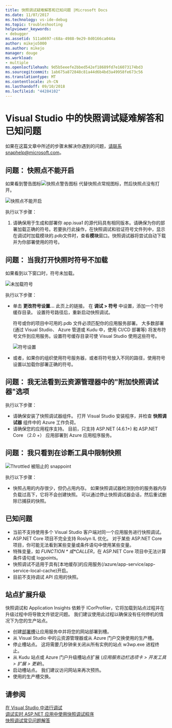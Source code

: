 ```yaml
---
title: 快照调试疑难解答和已知问题 |Microsoft Docs
ms.date: 11/07/2017
ms.technology: vs-ide-debug
ms.topic: troubleshooting
helpviewer_keywords:
- debugger
ms.assetid: 511a0697-c68a-4988-9e29-8d0166ca044a
author: mikejo5000
ms.author: mikejo
manager: douge
ms.workload:
- multiple
ms.openlocfilehash: 9d5b5eeefe2bbed542ef18689fd7e16073174bd3
ms.sourcegitcommit: 1ab675a872848c81a44d6b4bd3a49958fe673c56
ms.translationtype: MT
ms.contentlocale: zh-CN
ms.lasthandoff: 09/10/2018
ms.locfileid: "44284102"
---
```

# <a name="troubleshooting-and-known-issues-for-snapshot-debugging-in-visual-studio"></a>Visual Studio 中的快照调试疑难解答和已知问题

如果在这篇文章中所述的步骤未解决你遇到的问题，请联系snaphelp@microsoft.com。

## <a name="issue-snappoint-does-not-turn-on"></a>问题： 快照点不能开启

如果看到警告图标![快照点警告图标](../debugger/media/snapshot-troubleshooting-snappoint-warning-icon.png "快照点警告图标") 代替快照点常规图标，然后快照点没有打开。

![快照点不能开启](../debugger/media/snapshot-troubleshooting-dont-turn-on.png "快照点不能开启")

执行以下步骤：

1. 请确保用于生成和部署你 app.isua1 的源代码具有相同版本。请确保为你的部署加载正确的符号。若要执行此操作，在快照调试和验证符号文件列中，显示在调试时加载模块的.pdb文件时，查看**模块**窗口。快照调试器将尝试自动下载并为你部署使用的符号。

## <a name="issue-symbols-do-not-load-when-i-open-a-snapshot"></a>问题： 当我打开快照时符号不加载

如果看到以下窗口时，符号未加载。

![未加载符号](../debugger/media/snapshot-troubleshooting-symbols-wont-load.png "未加载符号")

执行以下步骤：

- 单击 **更改符号设置...** 此页上的链接。 在 **调试 > 符号** 中设置，添加一个符号缓存目录。 设置符号路径后，重新启动快照调试。

   符号或你的项目中可用的.pdb 文件必须匹配你的应用服务部署。 大多数部署 (通过 Visual Studio、 Azure 管道或 Kudu 中，使用 CI/CD 部署等) 将发布符号文件到应用服务。设置符号缓存目录可使 Visual Studio 使用这些符号。

   ![符号设置](../debugger/media/snapshot-troubleshooting-symbol-settings.png "符号设置")

- 或者，如果你的组织使用符号服务器，或者将符号放入不同的路径，使用符号设置以加载你部署正确的符号。

## <a name="issue-i-cannot-see-the-attach-snapshot-debugger-option-in-the-cloud-explorer"></a>问题： 我无法看到云资源管理器中的"附加快照调试器"选项

执行以下步骤：

- 请确保安装了快照调试器组件。 打开 Visual Studio 安装程序，并检查 **快照调试器** 组件中的 Azure 工作负荷。
- 请确保您的应用程序支持。 目前，只支持 ASP.NET (4.6.1+) 和 ASP.NET Core （2.0 +） 应用部署到 Azure 应用程序服务。

## <a name="issue-i-only-see-throttled-snapshots-in-the-diagnostic-tools"></a>问题： 我只看到在诊断工具中限制快照

![Throttled 被阻止的 snappoint](../debugger/media/snapshot-troubleshooting-throttled-snapshots.png "限制快照点")

执行以下步骤：

- 快照占用的内存很少，但仍占用内存。 如果快照调试器检测到你的服务器内存负载过高下，它将不会创建快照。 可以通过停止快照调试器会话，然后重试删除已捕获的快照。

## <a name="known-issues"></a>已知问题

- 当前不支持使用多个 Visual Studio 客户端对同一个应用服务进行快照调试。
- ASP.NET Core 项目不完全支持 Roslyn IL 优化。 对于某些 ASP.NET Core 项目，你可能无法看到某些变量或条件语句中使用某些变量。 
- 特殊变量，如 *$FUNCTION*或 *$CALLER*，在 ASP.NET Core 项目中无法计算条件语句或 logpoints。
- 快照调试不适用于具有[本地缓存]的应用服务(/azure/app-service/app-service-local-cache)开启。
- 目前不支持调试 API 应用的快照。

## <a name="site-extension-upgrade"></a>站点扩展升级

快照调试和 Application Insights 依赖于 ICorProfiler，它将加载到站点过程并在升级过程中将导致文件锁定问题。 我们建议使用此过程以确保没有任何停机的情况下为您的生产站点。

- 创建[部署槽](/azure/app-service/web-sites-staged-publishing)让应用服务中并将您的网站部署到槽。
- 从 Visual Studio 中的云资源管理器或从 Azure 门户交换使用的生产槽。
- 停止槽站点。 这将需要几秒钟来关闭从所有实例的站点 w3wp.exe 进程终止。
- 从 Kudu 站点或 Azure 门户升级槽站点扩展 (*应用服务边栏选项卡 > 开发工具 > 扩展 > 更新*)。
- 启动槽站点。 我们建议访问网站来再次预热。
- 使用的生产槽交换。

## <a name="see-also"></a>请参阅

[在 Visual Studio 中进行调试](../debugger/index.md)  
[调试实时 ASP.NET 应用中使用快照调试程序](../debugger/debug-live-azure-applications.md)  
[快照调试常见问题解答](../debugger/debug-live-azure-apps-faq.md)  
